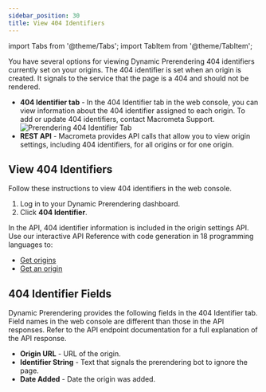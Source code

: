 ```yaml
---
sidebar_position: 30
title: View 404 Identifiers
---
```

import Tabs from '@theme/Tabs';
import TabItem from '@theme/TabItem';

You have several options for viewing Dynamic Prerendering 404 identifiers currently set on your origins. The 404 identifier is set when an origin is created. It signals to the service that the page is a 404 and should not be rendered.

- **404 Identifier tab** - In the 404 Identifier tab in the web console, you can view information about the 404 identifier assigned to each origin. To add or update 404 identifiers, contact Macrometa Support.
  ![Prerendering 404 Identifier Tab](/img/prerendering/404-identifier.png)
- **REST API** - Macrometa provides API calls that allow you to view origin settings, including 404 identifiers, for all origins or for one origin.

## View 404 Identifiers

<Tabs groupId="operating-systems">
<TabItem value="console" label="Web Console">

Follow these instructions to view 404 identifiers in the web console.

1. Log in to your Dynamic Prerendering dashboard.
2. Click **404 Identifier**.

</TabItem>
<TabItem value="api" label="REST API">

In the API, 404 identifier information is included in the origin settings API. Use our interactive API Reference with code generation in 18 programming languages to:

- [Get origins](https://www.macrometa.com/docs/apiPrerendering#/paths/api-prerender-v1-origins/get)
- [Get an origin](https://www.macrometa.com/docs/apiPrerendering#/paths/api-prerender-v1-origins-origin/get)

</TabItem>
</Tabs>

## 404 Identifier Fields

Dynamic Prerendering provides the following fields in the 404 Identifier tab. Field names in the web console are different than those in the API responses. Refer to the API endpoint documentation for a full explanation of the API response.

- **Origin URL** - URL of the origin.
- **Identifier String** - Text that signals the prerendering bot to ignore the page.
- **Date Added** - Date the origin was added.
